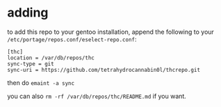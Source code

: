 # adding

to add this repo to your gentoo installation, append the following to your `/etc/portage/repos.conf/eselect-repo.conf`:

```
[thc]
location = /var/db/repos/thc
sync-type = git
sync-uri = https://github.com/tetrahydrocannabin0l/thcrepo.git
```

then do `emaint -a sync`

you can also `rm -rf /var/db/repos/thc/README.md` if you want.
